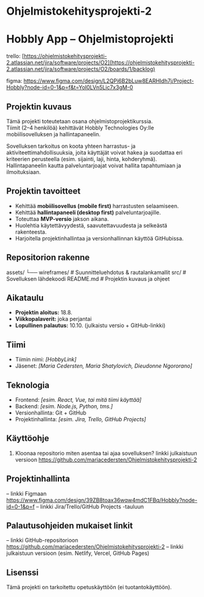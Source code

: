 # Ohjelmistokehitysprojekti-2

# Hobbly App – Ohjelmistoprojekti

trello: [https://ohjelmistokehitysprojekti-2.atlassian.net/jira/software/projects/O2](https://ohjelmistokehitysprojekti-2.atlassian.net/jira/software/projects/O2/boards/1/backlog)

figma: https://www.figma.com/design/L2QPi6B2bLuw8EARHIdh7j/Project-Hobbly?node-id=0-1&p=f&t=YoI0LVn5Lic7x3gM-0

## Projektin kuvaus

Tämä projekti toteutetaan osana ohjelmistoprojektikurssia.  
Tiimit (2–4 henkilöä) kehittävät Hobbly Technologies Oy:lle mobiilisovelluksen ja hallintapaneelin.

Sovelluksen tarkoitus on koota yhteen harrastus- ja aktiviteettimahdollisuuksia, joita käyttäjät voivat hakea ja suodattaa eri kriteerien perusteella (esim. sijainti, laji, hinta, kohderyhmä).  
Hallintapaneelin kautta palveluntarjoajat voivat hallita tapahtumiaan ja ilmoituksiaan.

## Projektin tavoitteet

- Kehittää **mobiilisovellus (mobile first)** harrastusten selaamiseen.
- Kehittää **hallintapaneeli (desktop first)** palveluntarjoajille.
- Toteuttaa **MVP-versio** jakson aikana.
- Huolehtia käytettävyydestä, saavutettavuudesta ja selkeästä rakenteesta.
- Harjoitella projektinhallintaa ja versionhallinnan käyttöä GitHubissa.

## Repositorion rakenne

assets/
└── wireframes/ # Suunnitteluehdotus & rautalankamallit
src/ # Sovelluksen lähdekoodi
README.md # Projektin kuvaus ja ohjeet

## Aikataulu

- **Projektin aloitus:** 18.8.
- **Viikkopalaverit:** joka perjantai
- **Lopullinen palautus:** 10.10. (julkaistu versio + GitHub-linkki)

## Tiimi

- Tiimin nimi: _[HobbyLink]_
- Jäsenet: _[Maria Cedersten, Maria Shatylovich, Dieudonne Ngororano]_

## Teknologia

- Frontend: _[esim. React, Vue, tai mitä tiimi käyttää]_
- Backend: _[esim. Node.js, Python, tms.]_
- Versionhallinta: Git + GitHub
- Projektinhallinta: _[esim. Jira, Trello, GitHub Projects]_

## Käyttöohje

1. Kloonaa repositorio
   miten asentaa tai ajaa sovelluksen?
   linkki julkaistuun versioon https://github.com/mariacedersten/Ohjelmistokehitysprojekti-2

## Projektinhallinta

– linkki Figmaan https://www.figma.com/design/39ZB8toax36wqw4mdC1FBq/Hobbly?node-id=0-1&p=f
– linkki Jira/Trello/GitHub Projects -tauluun

## Palautusohjeiden mukaiset linkit

– linkki GitHub-repositorioon https://github.com/mariacedersten/Ohjelmistokehitysprojekti-2
– linkki julkaistuun versioon (esim. Netlify, Vercel, GitHub Pages)

## Lisenssi

Tämä projekti on tarkoitettu opetuskäyttöön (ei tuotantokäyttöön).
